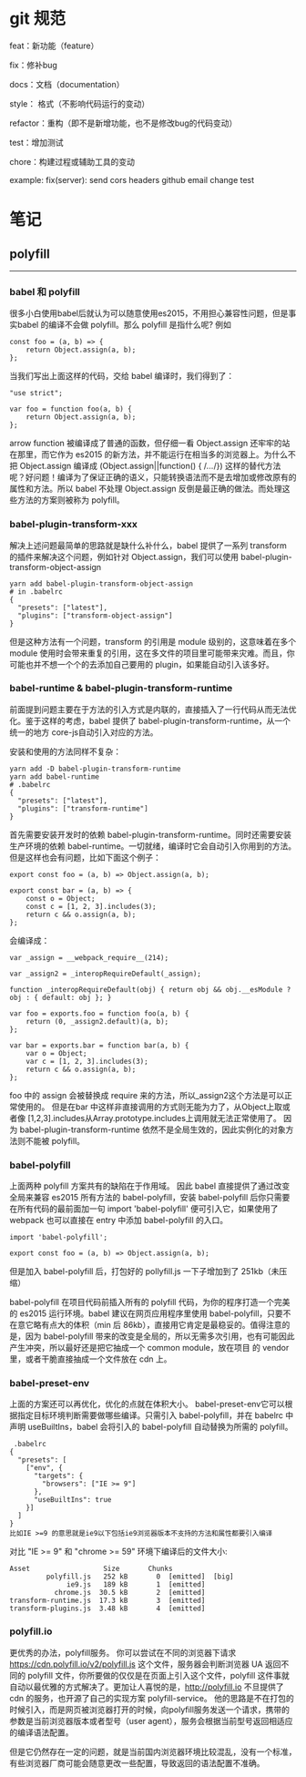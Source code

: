 # git 规范
feat：新功能（feature）

fix：修补bug

docs：文档（documentation）

style： 格式（不影响代码运行的变动）

refactor：重构（即不是新增功能，也不是修改bug的代码变动）

test：增加测试

chore：构建过程或辅助工具的变动

example:
fix(server): send cors headers
github email change test


# 笔记
## polyfill
--- 
### babel 和 polyfill
  很多小白使用babel后就认为可以随意使用es2015，不用担心兼容性问题，但是事实babel 的编译不会做 polyfill。那么 polyfill 是指什么呢?
  例如

```
const foo = (a, b) => {
    return Object.assign(a, b);
}; 
```

当我们写出上面这样的代码，交给 babel 编译时，我们得到了：

```
"use strict";        

var foo = function foo(a, b) {
    return Object.assign(a, b);
}; 
```

arrow function 被编译成了普通的函数，但仔细一看 Object.assign 还牢牢的站在那里，而它作为 es2015 的新方法，并不能运行在相当多的浏览器上。为什么不把 Object.assign 编译成 (Object.assign||function() { /*...*/}) 这样的替代方法呢？好问题！编译为了保证正确的语义，只能转换语法而不是去增加或修改原有的属性和方法。所以 babel 不处理 Object.assign 反倒是最正确的做法。而处理这些方法的方案则被称为 polyfill。

###  babel-plugin-transform-xxx   

解决上述问题最简单的思路就是缺什么补什么，babel 提供了一系列 transform 的插件来解决这个问题，例如针对 Object.assign，我们可以使用 babel-plugin-transform-object-assign
```
yarn add babel-plugin-transform-object-assign
# in .babelrc
{
  "presets": ["latest"],
  "plugins": ["transform-object-assign"]
}
```

但是这种方法有一个问题，transform 的引用是 module 级别的，这意味着在多个 module 使用时会带来重复的引用，这在多文件的项目里可能带来灾难。而且，你可能也并不想一个个的去添加自己要用的 plugin，如果能自动引入该多好。


### babel-runtime & babel-plugin-transform-runtime
前面提到问题主要在于方法的引入方式是内联的，直接插入了一行代码从而无法优化。鉴于这样的考虑，babel 提供了 babel-plugin-transform-runtime，从一个统一的地方 core-js自动引入对应的方法。

安装和使用的方法同样不复杂：
```
yarn add -D babel-plugin-transform-runtime
yarn add babel-runtime
# .babelrc
{
  "presets": ["latest"],
  "plugins": ["transform-runtime"]
}
```

首先需要安装开发时的依赖 babel-plugin-transform-runtime。同时还需要安装生产环境的依赖 babel-runtime。一切就绪，编译时它会自动引入你用到的方法。但是这样也会有问题，比如下面这个例子：
```
export const foo = (a, b) => Object.assign(a, b);

export const bar = (a, b) => {
    const o = Object;
    const c = [1, 2, 3].includes(3);
    return c && o.assign(a, b);
};
```
会编译成：
```
var _assign = __webpack_require__(214);

var _assign2 = _interopRequireDefault(_assign);

function _interopRequireDefault(obj) { return obj && obj.__esModule ? obj : { default: obj }; }

var foo = exports.foo = function foo(a, b) {
    return (0, _assign2.default)(a, b);
};

var bar = exports.bar = function bar(a, b) {
    var o = Object;
    var c = [1, 2, 3].includes(3);
    return c && o.assign(a, b);
};
```
foo 中的 assign 会被替换成 require 来的方法，所以_assign2这个方法是可以正常使用的。
但是在bar 中这样非直接调用的方式则无能为力了，从Object上取或者像 [1,2,3].includes从Array.prototype.includes上调用就无法正常使用了。
因为 babel-plugin-transform-runtime 依然不是全局生效的，因此实例化的对象方法则不能被 polyfill。

### babel-polyfill
上面两种 polyfill 方案共有的缺陷在于作用域。
因此 babel 直接提供了通过改变全局来兼容 es2015 所有方法的 babel-polyfill，安装 babel-polyfill 后你只需要在所有代码的最前面加一句 import 'babel-polyfill' 便可引入它，如果使用了 webpack 也可以直接在 entry 中添加 babel-polyfill 的入口。
```
import 'babel-polyfill';

export const foo = (a, b) => Object.assign(a, b);
```

但是加入 babel-polyfill 后，打包好的 pollyfill.js 一下子增加到了 251kb（未压缩）

babel-polyfill 在项目代码前插入所有的 polyfill 代码，为你的程序打造一个完美的 es2015 运行环境。babel 建议在网页应用程序里使用 babel-polyfill，只要不在意它略有点大的体积（min 后 86kb），直接用它肯定是最稳妥的。值得注意的是，因为 babel-polyfill 带来的改变是全局的，所以无需多次引用，也有可能因此产生冲突，所以最好还是把它抽成一个 common module，放在项目 的 vendor 里，或者干脆直接抽成一个文件放在 cdn 上。

### babel-preset-env

上面的方案还可以再优化，优化的点就在体积大小。 babel-preset-env它可以根据指定目标环境判断需要做哪些编译。只需引入 babel-polyfill，并在 babelrc 中声明 useBuiltIns，babel 会将引入的 babel-polyfill 自动替换为所需的 polyfill。

```
 .babelrc
{
  "presets": [
    ["env", {
      "targets": {
        "browsers": ["IE >= 9"]
      },
      "useBuiltIns": true
    }]
  ]
}
比如IE >=9 的意思就是ie9以下包括ie9浏览器版本不支持的方法和属性都要引入编译
```
对比 "IE >= 9" 和 "chrome >= 59" 环境下编译后的文件大小:
```
Asset                  Size       Chunks           
         polyfill.js   252 kB       0  [emitted]  [big]
              ie9.js   189 kB       1  [emitted]
           chrome.js  30.5 kB       2  [emitted]
transform-runtime.js  17.3 kB       3  [emitted]
transform-plugins.js  3.48 kB       4  [emitted]
```
### polyfill.io
更优秀的办法，polyfill服务。
你可以尝试在不同的浏览器下请求 https://cdn.polyfill.io/v2/polyfill.js 这个文件，服务器会判断浏览器 UA 返回不同的 polyfill 文件，你所要做的仅仅是在页面上引入这个文件，polyfill 这件事就自动以最优雅的方式解决了。更加让人喜悦的是，http://polyfill.io 不旦提供了 cdn 的服务，也开源了自己的实现方案 polyfill-service。
他的思路是不在打包的时候引入，而是网页被浏览器打开的时候，向polyfill服务发送一个请求，携带的参数是当前浏览器版本或者型号（user agent），服务会根据当前型号返回相适应的编译语法配置。

但是它仍然存在一定的问题，就是当前国内浏览器环境比较混乱，没有一个标准，有些浏览器厂商可能会随意更改一些配置，导致返回的语法配置不准确。